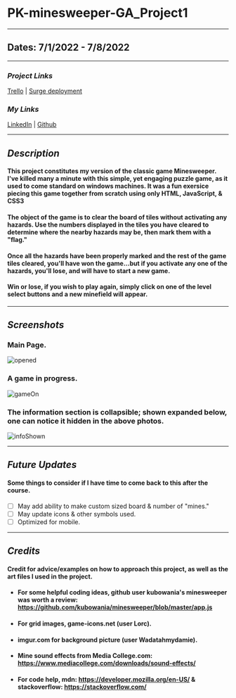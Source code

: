 # PK-minesweeper-GA_Project1

---

## Dates: 7/1/2022 - 7/8/2022

---

### **_Project Links_**

[Trello](https://trello.com/invite/b/SmlDjLZn/06fb2aaf3f96c9f70fb4c217412c0d45/ga-project-1) | [Surge deployment](https://pks-minesweeper.surge.sh/)

### **_My Links_**

[LinkedIn](https://www.linkedin.com/in/patrick-f-knight/) | [Github](https://www.github.com/pfknight8)

---

## **_Description_**

#### This project constitutes my version of the classic game Minesweeper. I've killed many a minute with this simple, yet engaging puzzle game, as it used to come standard on windows machines. It was a fun exersice piecing this game together from scratch using only HTML, JavaScript, & CSS3

#### The object of the game is to clear the board of tiles without activating any hazards. Use the numbers displayed in the tiles you have cleared to determine where the nearby hazards may be, then mark them with a "flag."
#### Once all the hazards have been properly marked and the rest of the game tiles cleared, you'll have won the game...but if you activate any one of the hazards, you'll lose, and will have to start a new game.
#### Win or lose, if you wish to play again, simply click on one of the level select buttons and a new minefield will appear.

---

## **_Screenshots_**

### Main Page.

![opened](https://github.com/pfknight8/PK-minesweeper-GA_Project1/blob/main/OpeningPage.png)

### A game in progress.

![gameOn](https://github.com/pfknight8/PK-minesweeper-GA_Project1/blob/main/GameProgressing.png)

### The information section is collapsible; shown expanded below, one can notice it hidden in the above photos.

![infoShown](https://github.com/pfknight8/PK-minesweeper-GA_Project1/blob/main/OpenInfoBox.png)

---

## **_Future Updates_**

#### Some things to consider if I have time to come back to this after the course.

- [ ] May add ability to make custom sized board & number of "mines."
- [ ] May update icons & other symbols used.
- [ ] Optimized for mobile.

---

## **_Credits_**

#### Credit for advice/examples on how to approach this project, as well as the art files I used in the project.

- #### For some helpful coding ideas, github user kubowania's minesweeper was worth a review: https://github.com/kubowania/minesweeper/blob/master/app.js
- #### For grid images, game-icons.net (user Lorc).
- #### imgur.com for background picture (user Wadatahmydamie).
- #### Mine sound effects from Media College.com: https://www.mediacollege.com/downloads/sound-effects/
- #### For code help, mdn: https://developer.mozilla.org/en-US/ & stackoverflow: https://stackoverflow.com/
